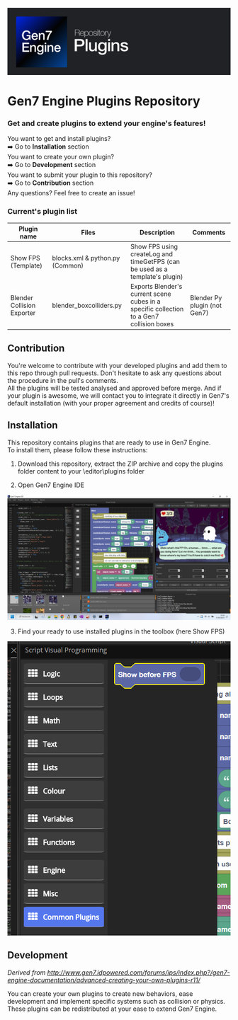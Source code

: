 ![This is an image](img/Gen7Plugins.png)

# **Gen7 Engine Plugins Repository**

### Get and create plugins to extend your engine's features!

You want to get and install plugins?  
➡️ Go to **Installation** section  
You want to create your own plugin?  
➡️ Go to **Development** section  
You want to submit your plugin to this repository?  
➡️ Go to **Contribution** section  
Any questions? Feel free to create an issue!

### Current's plugin list

| Plugin name                | Files                           | Description                                                                              | Comments |
|----------------------------|---------------------------------|------------------------------------------------------------------------------------------|------------------------------|
| Show FPS (Template)        | blocks.xml & python.py (Common) | Show FPS using createLog and timeGetFPS (can be used as a template's plugin)             |                              |
| Blender Collision Exporter | blender_boxcolliders.py         | Exports Blender's current scene cubes in a specific collection to a Gen7 collision boxes | Blender Py plugin (not Gen7) |

## Contribution

You're welcome to contribute with your developed plugins and add them to this repo through pull requests.  Don't hesitate to ask any questions about the procedure in the pull's comments.  
All the plugins will be tested analysed and approved before merge. And if your plugin is awesome, we will contact you to integrate it directly in Gen7's default installation (with your proper agreement and credits of course)!

## Installation

This repository contains plugins that are ready to use in Gen7 Engine.  
To install them, please follow these instructions:

1. Download this repository, extract the ZIP archive and copy the plugins folder content to your <your IDE location>\editor\plugins folder

2. Open Gen7 Engine IDE

![This is an image](img/IDE.png)

3. Find your ready to use installed plugins in the toolbox (here Show FPS)

![This is an image](img/IDE_plugin.png)

## Development

*Derived from http://www.gen7.idpowered.com/forums/ips/index.php?/gen7-engine-documentation/advanced-creating-your-own-plugins-r11/*

You can create your own plugins to create new behaviors, ease development and implement specific systems such as collision or physics.
These plugins can be redistributed at your ease to extend Gen7 Engine.
 
